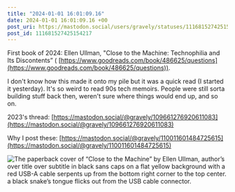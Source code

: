 ```yaml
---
title: "2024-01-01 16:01:09.16"
date: 2024-01-01 16:01:09.16 +00
post_uri: https://mastodon.social/users/gravely/statuses/111681527425154217
post_id: 111681527425154217
---
```

First book of 2024: Ellen Ullman, "Close to the Machine: Technophilia and Its Discontents” ( [https://www.goodreads.com/book/486625/questions](https://www.goodreads.com/book/486625/questions)).

I don't know how this made it onto my pile but it was a quick read (I started it yesterday). It's so weird to read 90s tech memoirs. People were still sorta building stuff back then, weren't sure where things would end up, and so on.

2023's thread: [https://mastodon.social/@gravely/109661276920611083](https://mastodon.social/@gravely/109661276920611083)

Why I post these: [https://mastodon.social/@gravely/110011601484725615](https://mastodon.social/@gravely/110011601484725615)


![The paperback cover of “Close to the Machine” by Ellen Ullman, author’s over title over subtitle in black sans caps on a flat yellow background with a red USB-A cable serpents up from the bottom right corner to the top center. a black snake’s tongue flicks out from the USB cable connector.](/images/111681527119598622.jpeg)

